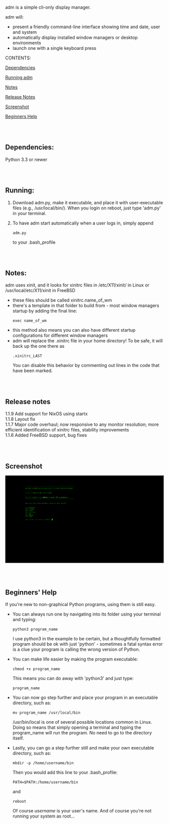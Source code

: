 adm is a simple cli-only display manager.

adm will:

* present a friendly command-line interface showing time and date, user and system
* automatically display installed window managers or desktop environments
* launch one with a single keyboard press

CONTENTS:

[Dependencies](#dependencies)

[Running adm](#running)

[Notes](#notes)

[Release Notes](#release-notes)

[Screenshot](#screenshot)

[Beginners Help](#beginners-help)


<br><br>
## Dependencies:

Python 3.3 or newer


<br><br>
## Running:

1. Download adm.py, make it executable, and place it with user-executable files (e.g., /usr/local/bin/).  When you login on reboot, just type 'adm.py' in your terminal.

2. To have adm start automatically when a user logs in, simply append
    ```
    adm.py
    ```
    to your .bash_profile

<br><br>
## Notes:

adm uses xinit, and it looks for xinitrc files in /etc/X11/xinit/ in Linux or /usr/local/etc/X11/xinit in FreeBSD  
* these files should be called xinitrc.name_of_wm
* there's a template in that folder to build from - most window managers startup by adding the final line:
    ```
    exec name_of_wm
    ```
* this method also means you can also have different startup configurations for different window managers
* adm will replace the .xinitrc file in your home directory!  To be safe, it will back up the one there as
    ```
    .xinitrc_LAST
    ```
  You can disable this behavior by commenting out lines in the code that have been marked.

<br><br>
## Release notes
1.1.9 Add support for NixOS using startx <br>
1.1.8 Layout fix <br>
1.1.7 Major code overhaul; now responsive to any monitor resolution; more efficient identification of xinitrc files, stability improvements<br>
1.1.6 Added FreeBSD support, bug fixes

<br><br>
## Screenshot  
![screenshot](https://github.com/afhpayne/adm/blob/master/adm.png "adm screenshot")

<br><br>
## Beginners' Help  

If you're new to non-graphical Python programs, using them is still easy.

* You can always run one by navigating into its folder using your terminal and typing:
  ```
  python3 program_name
  ```
  I use python3 in the example to be certain, but a thoughtfully formatted program should be ok with just 'python' - sometimes a fatal syntax error is a clue your program is calling the wrong version of Python.
  
* You can make life easier by making the program executable:
  ```
  chmod +x program_name
  ```
  This means you can do away with 'python3' and just type:
  ```
  program_name
  ```
* You can now go step further and place your program in an executable directory, such as:
  ```
  mv program_name /usr/local/bin
  ```
  /usr/bin/local is one of several possible locations common in Linux.  Doing so means that simply opening a terminal and typing the program_name will run the program.  No need to go to the directory itself.

* Lastly, you can go a step further still and make your own executable directory, such as:
  ```
  mkdir -p /home/username/bin
  ```
  Then you would add this line to your .bash_profile:
  ```
  PATH=$PATH:/home/username/bin
  ```
  and
  ```
  reboot
  ```
  Of course _username_ is your user's name.  And of course you're not running your system as root...

